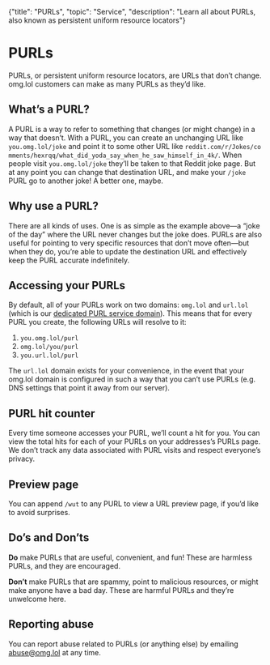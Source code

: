 {"title": "PURLs", "topic": "Service", "description": "Learn all about PURLs, also known as persistent uniform resource locators"}

# PURLs

PURLs, or persistent uniform resource locators, are URLs that don’t change. omg.lol customers can make as many PURLs as they’d like.

## What’s a PURL?

A PURL is a way to refer to something that changes (or might change) in a way that doesn’t. With a PURL, you can create an unchanging URL like `you.omg.lol/joke` and point it to some other URL like <span style="word-break: break-all;">`reddit.com/r/Jokes/comments/hexrqq/what_did_yoda_say_when_he_saw_himself_in_4k/`</span>. When people visit `you.omg.lol/joke` they’ll be taken to that Reddit joke page. But at any point you can change that destination URL, and make your `/joke` PURL go to another joke! A better one, maybe.

## Why use a PURL?

There are all kinds of uses. One is as simple as the example above—a “joke of the day” where the URL never changes but the joke does. PURLs are also useful for pointing to very specific resources that don’t move often—but when they do, you’re able to update the destination URL and effectively keep the PURL accurate indefinitely.

## Accessing your PURLs

By default, all of your PURLs work on two domains: `omg.lol` and `url.lol` (which is our [dedicated PURL service domain](/info/persistent-url-service)). This means that for every PURL you create, the following URLs will resolve to it:

1. `you.omg.lol/purl`
2. `omg.lol/you/purl`
3. `you.url.lol/purl`

The `url.lol` domain exists for your convenience, in the event that your omg.lol domain is configured in such a way that you can’t use PURLs (e.g. DNS settings that point it away from our server).

## PURL hit counter

Every time someone accesses your PURL, we’ll count a hit for you. You can view the total hits for each of your PURLs on your addresses’s PURLs page. We don’t track any data associated with PURL visits and respect everyone’s privacy.

## Preview page

You can append `/wut` to any PURL to view a URL preview page, if you’d like to avoid surprises.

## Do’s and Don’ts

**Do** make PURLs that are useful, convenient, and fun! These are harmless PURLs, and they are encouraged.

**Don’t** make PURLs that are spammy, point to malicious resources, or might make anyone have a bad day. These are harmful PURLs and they’re unwelcome here.

## Reporting abuse

You can report abuse related to PURLs (or anything else) by emailing [abuse@omg.lol](mailto:abuse@omg.lol) at any time.
